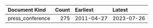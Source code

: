 | Document Kind    |   Count | Earliest   | Latest     |
|:-----------------|--------:|:-----------|:-----------|
| press_conference |     275 | 2011-04-27 | 2023-07-26 |